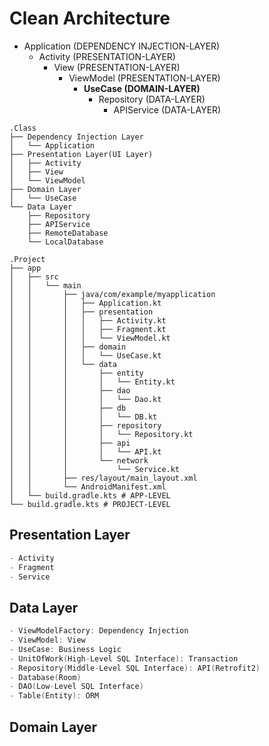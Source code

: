 # Clean Architecture
- Application (DEPENDENCY INJECTION-LAYER)
    - Activity (PRESENTATION-LAYER)
        - View (PRESENTATION-LAYER)
            - ViewModel (PRESENTATION-LAYER)
                - **UseCase (DOMAIN-LAYER)**
                    - Repository (DATA-LAYER)
                        - APIService (DATA-LAYER)

```
.Class
├── Dependency Injection Layer
│   └── Application
├── Presentation Layer(UI Layer)
│   ├── Activity
│   ├── View
│   └── ViewModel
├── Domain Layer
│   └── UseCase
└── Data Layer
    ├── Repository
    ├── APIService
    ├── RemoteDatabase
    └── LocalDatabase
```
```
.Project
├── app
│   ├── src
│   │   └── main
│   │       ├── java/com/example/myapplication
│   │       │   ├── Application.kt
│   │       │   ├── presentation
│   │       │   │   ├── Activity.kt
│   │       │   │   ├── Fragment.kt
│   │       │   │   └── ViewModel.kt
│   │       │   ├── domain
│   │       │   │   └── UseCase.kt
│   │       │   └── data
│   │       │       ├── entity
│   │       │       │   └── Entity.kt
│   │       │       ├── dao
│   │       │       │   └── Dao.kt
│   │       │       ├── db
│   │       │       │   └── DB.kt
│   │       │       ├── repository
│   │       │       │   └── Repository.kt
│   │       │       ├── api
│   │       │       │   └── API.kt
│   │       │       └── network
│   │       │           └── Service.kt
│   │       ├── res/layout/main_layout.xml
│   │       └── AndroidManifest.xml
│   └── build.gradle.kts # APP-LEVEL
└── build.gradle.kts # PROJECT-LEVEL
```



## Presentation Layer
```kotlin
- Activity
- Fragment
- Service
```



## Data Layer
```kotlin
- ViewModelFactory: Dependency Injection
- ViewModel: View
- UseCase: Business Logic
- UnitOfWork(High-Level SQL Interface): Transaction
- Repository(Middle-Level SQL Interface): API(Retrofit2)
- Database(Room)
- DAO(Low-Level SQL Interface)
- Table(Entity): ORM
```



## Domain Layer
```kotlin
```




